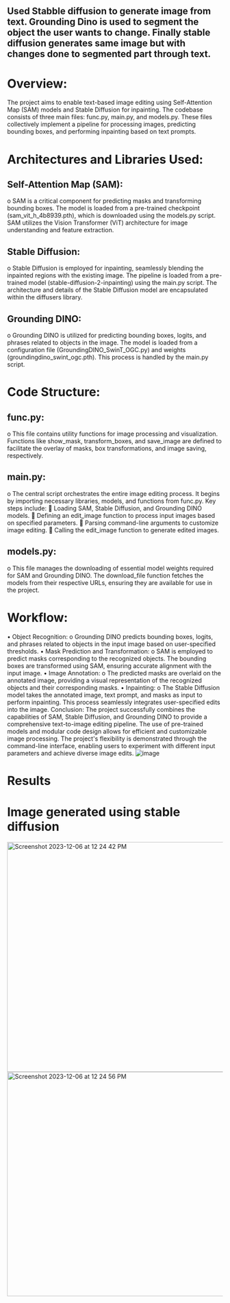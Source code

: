 ## Used Stabble diffusion to generate image from text. Grounding Dino is used to segment the object the user wants to change. Finally stable diffusion generates same image but with changes done to segmented part through text.

# Overview:
 The project aims to enable text-based image editing using Self-Attention Map (SAM) models and Stable Diffusion for inpainting. The codebase consists of three main files: func.py, main.py, and models.py. These files collectively implement a pipeline for processing images, predicting bounding boxes, and performing inpainting based on text prompts.


 
# Architectures and Libraries Used:

## Self-Attention Map (SAM):
o	SAM is a critical component for predicting masks and transforming bounding boxes. The model is loaded from a pre-trained checkpoint (sam_vit_h_4b8939.pth), which is downloaded using the models.py script. SAM utilizes the Vision Transformer (ViT) architecture for image understanding and feature extraction.
## Stable Diffusion:
o	Stable Diffusion is employed for inpainting, seamlessly blending the inpainted regions with the existing image. The pipeline is loaded from a pre-trained model (stable-diffusion-2-inpainting) using the main.py script. The architecture and details of the Stable Diffusion model are encapsulated within the diffusers library.
## Grounding DINO:
o	Grounding DINO is utilized for predicting bounding boxes, logits, and phrases related to objects in the image. The model is loaded from a configuration file (GroundingDINO_SwinT_OGC.py) and weights (groundingdino_swint_ogc.pth). This process is handled by the main.py script.

# Code Structure:
##	func.py:
o	This file contains utility functions for image processing and visualization. Functions like show_mask, transform_boxes, and save_image are defined to facilitate the overlay of masks, box transformations, and image saving, respectively.
##	main.py:
o	The central script orchestrates the entire image editing process. It begins by importing necessary libraries, models, and functions from func.py. Key steps include:
	Loading SAM, Stable Diffusion, and Grounding DINO models.
	Defining an edit_image function to process input images based on specified parameters.
	Parsing command-line arguments to customize image editing.
	Calling the edit_image function to generate edited images.
##	models.py:
o	This file manages the downloading of essential model weights required for SAM and Grounding DINO. The download_file function fetches the models from their respective URLs, ensuring they are available for use in the project.
# Workflow:
•	Object Recognition:
o	Grounding DINO predicts bounding boxes, logits, and phrases related to objects in the input image based on user-specified thresholds.
•	Mask Prediction and Transformation:
o	SAM is employed to predict masks corresponding to the recognized objects. The bounding boxes are transformed using SAM, ensuring accurate alignment with the input image.
•	Image Annotation:
o	The predicted masks are overlaid on the annotated image, providing a visual representation of the recognized objects and their corresponding masks.
•	Inpainting:
o	The Stable Diffusion model takes the annotated image, text prompt, and masks as input to perform inpainting. This process seamlessly integrates user-specified edits into the image.
Conclusion: The project successfully combines the capabilities of SAM, Stable Diffusion, and Grounding DINO to provide a comprehensive text-to-image editing pipeline. The use of pre-trained models and modular code design allows for efficient and customizable image processing. The project's flexibility is demonstrated through the command-line interface, enabling users to experiment with different input parameters and achieve diverse image edits.
![image](https://github.com/farazamjad/Detect-Segment-Change/assets/81928514/9fd36f82-2311-42b4-b447-2f53e6b4899a)


# Results

# Image generated using stable diffusion

<img width="537" alt="Screenshot 2023-12-06 at 12 24 42 PM" src="https://github.com/farazamjad/Detect-Segment-Change/assets/81928514/c115f4c3-f4fc-46c4-a78d-837c336dd511">

<img width="524" alt="Screenshot 2023-12-06 at 12 24 56 PM" src="https://github.com/farazamjad/Detect-Segment-Change/assets/81928514/39a35f36-aad4-4a53-8e42-67eb8b8f4327">
